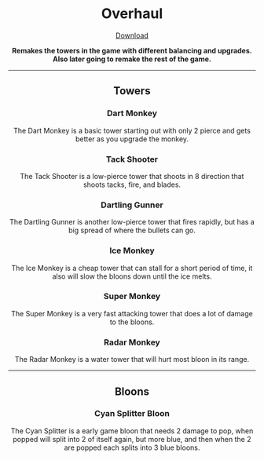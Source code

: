 <h1 align="center">Overhaul</h1>

<a href="https://github.com/EpicGamer200245/Overhaul/releases/latest/download/Overhaul.nkh">
    <p align="center">Download</p>
</a>

<b>
    <p align="center">Remakes the towers in the game with different balancing and upgrades. Also later going to remake the rest of the game.</p>
</b>

---

<h2 align="center">Towers</h2>

<b><h3 align="center">Dart Monkey</h3></b>
<p align="center">The Dart Monkey is a basic tower starting out with only 2 pierce and gets better as you upgrade the monkey.</p>

<b><h3 align="center">Tack Shooter</h3></b>
<p align="center">The Tack Shooter is a low-pierce tower that shoots in 8 direction that shoots tacks, fire, and blades.</p>

<b><h3 align="center">Dartling Gunner</h3></b>
<p align="center">The Dartling Gunner is another low-pierce tower that fires rapidly, but has a big spread of where the bullets can go.</p>

<b><h3 align="center">Ice Monkey</h3></b>
<p align="center">The Ice Monkey is a cheap tower that can stall for a short period of time, it also will slow the bloons down until the ice melts.</p>

<b><h3 align="center">Super Monkey</h3></b>
<p align="center">The Super Monkey is a very fast attacking tower that does a lot of damage to the bloons.</p>

<b><h3 align="center">Radar Monkey</h3></b>
<p align="center">The Radar Monkey is a water tower that will hurt most bloon in its range.</p>

---

<h2 align="center">Bloons</h2>

<b><h3 align="center">Cyan Splitter Bloon</h3></b>
<p align="center">The Cyan Splitter is a early game bloon that needs 2 damage to pop, when popped will split into 2 of itself again, but more blue, and then when the 2 are popped each splits into 3 blue bloons.</p>
